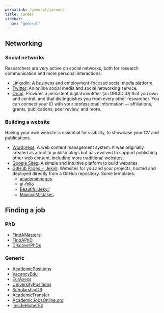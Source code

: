 ```yaml
---
permalink: /general/career/
title: Career
sidebar:
  nav: "general"
---
```


## Networking

### Social networks

Researchers are very active on social networks, both for research communication and more personal interactions.

- [LinkedIn](https://www.linkedin.com/): A business and employment-focused social media platform.
- [Twitter](https://twitter.com/): An online social media and social networking service.
- [Orcid](https://orcid.org/): Provides a persistent digital identifier (an ORCID iD) that you own and control, and that distinguishes you from every other researcher. You can connect your iD with your professional information — affiliations, grants, publications, peer review, and more.

### Building a website

Having your own website is essential for visibility, to showcase your CV and publications.

- [Wordpress](https://wordpress.com/): A web content management system. It was originally created as a tool to publish blogs but has evolved to support publishing other web content, including more traditional websites.
- [Google Sites](https://sites.google.com/): A simple and intuitive platform to build websites.
- [GitHub Pages + Jekyll](https://pages.github.com/): Websites for you and your projects, hosted and deployed directly from a GitHub repository. Some templates:
  - [academicpages](https://academicpages.github.io/)
  - [al-folio](https://alshedivat.github.io/al-folio/)
  - [BeautifulJekyll](https://beautifuljekyll.com/)
  - [MinimalMistakes](https://github.com/mmistakes/minimal-mistakes)

## Finding a job

### PhD

- [FindAMasters](https://www.findamasters.com/)
- [FindAPhD](https://www.findaphd.com/)
- [DiscoverPhDs](https://www.discoverphds.com/)

### Generic

- [AcademicPositions](https://academicpositions.com/)
- [VacancyEdu](https://vacancyedu.com/)
- [EurAxess](https://euraxess.ec.europa.eu/)
- [UniversityPositions](https://universitypositions.eu/)
- [ScholarshipDB](https://scholarshipdb.net/)
- [AcademicTransfer](https://www.academictransfer.com/en/jobs/)
- [AcademicJobsOnline.org](https://academicjobsonline.org)
- [InsideHigherEd](https://www.insidehighered.com)
